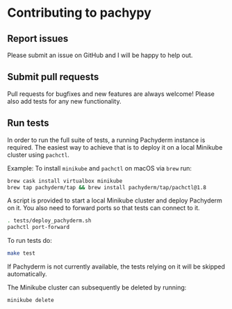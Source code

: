 # Contributing to pachypy

## Report issues

Please submit an issue on GitHub and I will be happy to help out.

## Submit pull requests

Pull requests for bugfixes and new features are always welcome! Please also add tests for any new functionality.

## Run tests

In order to run the full suite of tests, a running Pachyderm instance is required. The easiest way to achieve that is to deploy it on a local Minikube cluster using `pachctl`.

Example: To install `minikube` and `pachctl` on macOS via `brew` run:

```bash
brew cask install virtualbox minikube
brew tap pachyderm/tap && brew install pachyderm/tap/pachctl@1.8
```

A script is provided to start a local Minikube cluster and deploy Pachyderm on it. You also need to forward ports so that tests can connect to it.

```bash
. tests/deploy_pachyderm.sh
pachctl port-forward
```

To run tests do:

```bash
make test
```

If Pachyderm is not currently available, the tests relying on it will be skipped automatically.

The Minikube cluster can subsequently be deleted by running:

```bash
minikube delete
```
